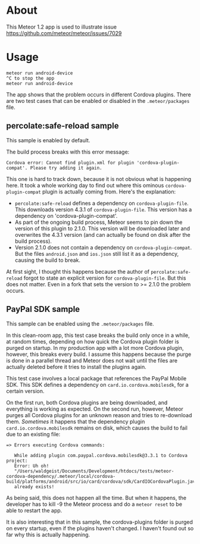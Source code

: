 # About

This Meteor 1.2 app is used to illustrate issue <https://github.com/meteor/meteor/issues/7029>

# Usage

```
meteor run android-device
^C to stop the app
meteor run android-device
```

The app shows that the problem occurs in different Cordova plugins. There are two test cases that can be enabled or disabled in the `.meteor/packages` file.

## percolate:safe-reload sample

This sample is enabled by default.

The build process breaks with this error message:

```
Cordova error: Cannot find plugin.xml for plugin 'cordova-plugin-compat'. Please try adding it again.
```

This one is hard to track down, because it is not obvious what is happening here. It took a whole working day to find out where this ominous `cordova-plugin-compat` plugin is actually coming from. Here's the explanation:

- `percolate:safe-reload` defines a dependency on `cordova-plugin-file`. This downloads version 4.3.1 of `cordova-plugin-file`. This version has a dependency on 'cordova-plugin-compat'.
- As part of the ongoing build process, Meteor seems to pin down the version of this plugin to 2.1.0\. This version will be downloaded later and overwrites the 4.3.1 version (and can actually be found on disk after the build process).
- Version 2.1.0 does not contain a dependency on `cordova-plugin-compat`. But the files `android.json` and `ios.json` still list it as a dependency, causing the build to break.

At first sight, I thought this happens because the author of `percolate:safe-reload` forgot to state an explicit version for `cordova-plugin-file`. But this does not matter. Even in a fork that sets the version to >= 2.1.0 the problem occurs.

## PayPal SDK sample

This sample can be enabled using the `.meteor/packages` file.

In this clean-room app, this test case breaks the build only once in a while, at random times, depending on how quick the Cordova plugin folder is purged on startup. In my production app with a lot more Cordova plugin, however, this breaks every build. I assume this happens because the purge is done in a parallel thread and Meteor does not wait until the files are actually deleted before it tries to install the plugins again.

This test case involves a local package that references the PayPal Mobile SDK. This SDK defines a dependency on `card.io.cordova.mobilesdk`, for a certain version.

On the first run, both Cordova plugins are being downloaded, and everything is working as expected. On the second run, however, Meteor purges all Cordova plugins for an unknown reason and tries to re-download them. _Sometimes_ it happens that the dependency plugin `card.io.cordova.mobilesdk` remains on disk, which causes the build to fail due to an existing file:

```
=> Errors executing Cordova commands:                                              

   While adding plugin com.paypal.cordova.mobilesdk@3.3.1 to Cordova project:      
   Error: Uh oh!                                                                   
   "/Users/waldgeist/Documents/Development/htdocs/tests/meteor-cordova-dependency/.meteor/local/cordova-build/platforms/android/src/io/card/cordova/sdk/CardIOCordovaPlugin.java"
   already exists!
```

As being said, this does not happen all the time. But when it happens, the developer has to kill -9 the Meteor process and do a `meteor reset` to be able to restart the app.

It is also interesting that in this sample, the cordova-plugins folder is purged on every startup, even if the plugins haven't changed. I haven't found out so far why this is actually happening.
